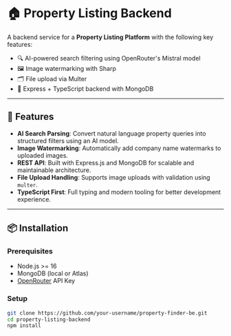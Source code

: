 # 🏠 Property Listing Backend

A backend service for a **Property Listing Platform** with the following key features:

- 🔍 AI-powered search filtering using OpenRouter's Mistral model
- 🖼️ Image watermarking with Sharp
- 🗂️ File upload via Multer
- 🧠 Express + TypeScript backend with MongoDB

---

## 🚀 Features

- **AI Search Parsing**: Convert natural language property queries into structured filters using an AI model.
- **Image Watermarking**: Automatically add company name watermarks to uploaded images.
- **REST API**: Built with Express.js and MongoDB for scalable and maintainable architecture.
- **File Upload Handling**: Supports image uploads with validation using `multer`.
- **TypeScript First**: Full typing and modern tooling for better development experience.

---

## 📦 Installation

### Prerequisites

- Node.js >= 16
- MongoDB (local or Atlas)
- [OpenRouter](https://openrouter.ai/) API Key

### Setup

```bash
git clone https://github.com/your-username/property-finder-be.git
cd property-listing-backend
npm install
